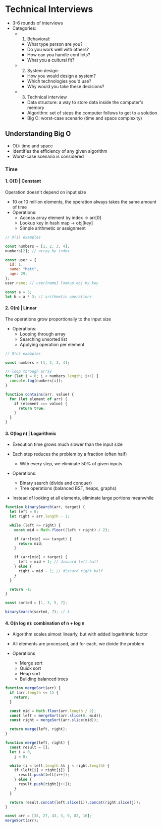 # Technical Interviews

- 3-6 rounds of interviews
- Categories:
  - 1. Behavioral:
    - What type person are you?
    - Do you work well with others?
    - How can you handle conflicts?
    - What you a cultural fit?
  - 2.  System design:
    - How you would design a system?
    - Which technologies you'd use?
    - Why would you take these decisions?
  - 3.  Technical interview
    - Data structure: a way to store data inside the computer's memory
    - Algorithm: set of steps the computer follows to get to a solution
    - Big O: worst-case scenario (time and space complexity)

## Understanding Big O

- O(<complexity>): time and space
- Identifies the efficiency of any given algorithm
- Worst-case scenario is considered

### Time

#### 1. O(1) | Constant

Operation doesn't depend on input size

- 10 or 10 million elements, the operation always takes the same amount of time
- Operations:
  - Access array element by index -> arr[0]
  - Lookup key in hash map -> obj[key]
  - Simple arithmetic or assignment

```js
// O(1) examples

const numbers = [1, 2, 3, 4];
numbers[2]; // array by index

const user = {
  id: 1,
  name: "Matt",
  age: 29,
};
user.name; // user[name] lookup obj by key

const a = 5;
let b = a * 3; // arithmetic operations
```

#### 2. O(n) | Linear

The operations grow proportionally to the input size

- Operations:
  - Looping through array
  - Searching unsorted list
  - Applying operation per element

```js
// O(n) examples

const numbers = [1, 2, 3, 4];

// loop through array
for (let i = 0; i < numbers.length; i++) {
  console.log(numbers[i]);
}

function contains(arr, value) {
  for (let element of arr) {
    if (element === value) {
      return true;
    }
  }
}
```

#### 3. O(log n) | Logarithmic

- Execution time grows much slower than the input size
- Each step reduces the problem by a fraction (often half)

  - With every step, we eliminate 50% of given inputs

- Operations:

  - Binary search (divide and conquer)
  - Tree operations (balanced BST, heaps, graphs)

- Instead of looking at all elements, eliminate large portions meanwhile

```js
function binarySearch(arr, target) {
  let left = 0;
  let right = arr.length - 1;

  while (left <= right) {
    const mid = Math.floor((left + right) / 2);

    if (arr[mid] === target) {
      return mid;
    }

    if (arr[mid] < target) {
      left = mid + 1; // discard left half
    } else {
      right = mid - 1; // discard right half
    }
  }

  return -1;
}

const sorted = [1, 3, 5, 7];

binarySearch(sorted, 7); // 3
```

#### 4. O(n log n): combination of n + log n

- Algorithm scales almost linearly, but with added logarithmic factor
- All elements are processed, and for each, we divide the problem

- Operations
  - Merge sort
  - Quick sort
  - Heap sort
  - Building balanced trees

```js
function mergeSort(arr) {
  if (arr.length <= 1) {
    return;
  }

  const mid = Math.floor(arr.length / 2);
  const left = mergeSort(arr.slice(0, mid));
  const right = mergeSort(arr.slice(mid));

  return merge(left, right);
}

function merge(left, right) {
  const result = [];
  let i = 0,
    j = 0;

  while (i < left.length && j < right.length) {
    if (left[i] < right[j]) {
      result.push(left[i++]);
    } else {
      result.push(right[j++]);
    }
  }

  return result.concat(left.slice(i)).concat(right.slice(j));
}

const arr = [38, 27, 43, 3, 9, 82, 10];
mergeSort(arr);
```
